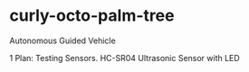 # curly-octo-palm-tree
Autonomous Guided Vehicle

1 Plan:
  Testing Sensors.
    HC-SR04 Ultrasonic Sensor with LED
      
